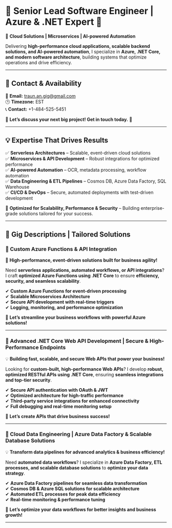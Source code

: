 # 🚀 Senior Lead Software Engineer | Azure & .NET Expert 🚀  
🔹 **Cloud Solutions | Microservices | AI-powered Automation**  

Delivering **high-performance cloud applications, scalable backend solutions, and AI-powered automation**, I specialize in **Azure, .NET Core, and modern software architecture**, building systems that optimize operations and drive efficiency.  

---

## 📩 Contact & Availability  
📧 **Email:** traun.an.gig@gmail.com  
🕒 **Timezone:** EST  
📞 **Contact:** +1-484-525-5451  

💬 **Let’s discuss your next big project! Get in touch today.** 🚀  

---

## 💡 Expertise That Drives Results  
✅ **Serverless Architectures** – Scalable, event-driven cloud solutions  
✅ **Microservices & API Development** – Robust integrations for optimized performance  
✅ **AI-powered Automation** – OCR, metadata processing, workflow automation  
✅ **Data Engineering & ETL Pipelines** – Cosmos DB, Azure Data Factory, SQL Warehouse  
✅ **CI/CD & DevOps** – Secure, automated deployments with test-driven development  

📌 **Optimized for Scalability, Performance & Security** – Building enterprise-grade solutions tailored for your success.  

---

## 🌟 Gig Descriptions | Tailored Solutions  

### 🚀 Custom Azure Functions & API Integration  
🔹 **High-performance, event-driven solutions built for business agility!**  

Need **serverless applications, automated workflows, or API integrations**? I craft **optimized Azure Functions using .NET Core** to ensure **efficiency, security, and seamless scalability**.  

✔ **Custom Azure Functions for event-driven processing**  
✔ **Scalable Microservices Architecture**  
✔ **Secure API development with real-time triggers**  
✔ **Logging, monitoring, and performance optimization**  

📩 **Let’s streamline your business workflows with powerful Azure solutions!**  

---

### 🔹 Advanced .NET Core Web API Development | Secure & High-Performance Endpoints  
💡 **Building fast, scalable, and secure Web APIs that power your business!**  

Looking for **custom-built, high-performance Web APIs**? I develop **robust, optimized RESTful APIs using .NET Core**, ensuring **seamless integrations and top-tier security**.  

✔ **Secure API authentication with OAuth & JWT**  
✔ **Optimized architecture for high-traffic performance**  
✔ **Third-party service integrations for enhanced connectivity**  
✔ **Full debugging and real-time monitoring setup**  

🚀 **Let’s create APIs that drive business success!**  

---

### 🔹 Cloud Data Engineering | Azure Data Factory & Scalable Database Solutions  
💡 **Transform data pipelines for advanced analytics & business efficiency!**  

Need **automated data workflows**? I specialize in **Azure Data Factory, ETL processes, and scalable database solutions** to **optimize your data strategy**.  

✔ **Azure Data Factory pipelines for seamless data transformation**  
✔ **Cosmos DB & Azure SQL solutions for scalable architecture**  
✔ **Automated ETL processes for peak data efficiency**  
✔ **Real-time monitoring & performance tuning**  

📩 **Let’s optimize your data workflows for better insights and business growth!**  

---
